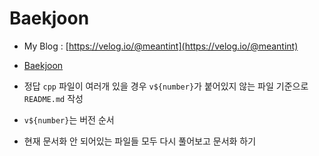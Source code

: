 # Baekjoon

- My Blog : [https://velog.io/@meantint](https://velog.io/@meantint)

- [Baekjoon](https://www.acmicpc.net/)

- 정답 `cpp` 파일이 여러개 있을 경우 `v${number}`가 붙어있지 않는 파일 기준으로 `README.md` 작성

- `v${number}`는 버전 순서

- 현재 문서화 안 되어있는 파일들 모두 다시 풀어보고 문서화 하기